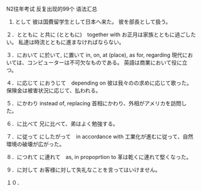 N2往年考试
反复出现的99个
语法汇总

1. として
彼は国費留学生として日本へ来た。
彼を部長として扱う。

２．とともに
 と共に (とともに)　together with
お正月は家族とともに過ごしたい。
私達は時流とともに進まなければならない。


３．において
に於いて, に置いて
in, on, at (place), as for, regarding
現代においては、コンピューターは不可欠なものである。
英語は商業において役に立つ。

４．に応じて
におうじて　depending on
彼は我々のの求めに応じて歌った。
保険金は被害状況に応じて、払われる。

５．にかわり
instead of, replacing
首相にかわり、外相がアメリカを訪問した。

６．に比べて
兄に比べて、弟はよく勉強する。

７．に従って
にしたがって　in accordance with
工業化が進むに従って、自然環境の破壊が広がった。

８．につれて
に連れて　as, in propoprtion to
革は乾くに連れて堅くなった。

９．に対して
お客様に対して失礼なことを言ってはいけません。

１０．

